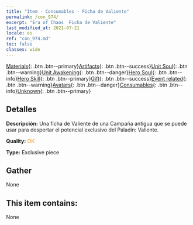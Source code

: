 ```yaml
---
title: "Item - Consumables - Ficha de Valiente"
permalink: /con_974/
excerpt: "Era of Chaos  Ficha de Valiente"
last_modified_at: 2021-07-21
locale: es
ref: "con_974.md"
toc: false
classes: wide
---
```

 [Materials](/ItemsES/){: .btn .btn--primary}[Artifacts](/ItemsES/Artifacts/){: .btn .btn--success}[Unit Soul](/ItemsES/UnitSoul/){: .btn .btn--warning}[Unit Awakening](/ItemsES/UnitAwakening/){: .btn .btn--danger}[Hero Soul](/ItemsES/HeroSoul/){: .btn .btn--info}[Hero Skill](/ItemsES/HeroSkill/){: .btn .btn--primary}[Gift](/ItemsES/Gift/){: .btn .btn--success}[Event related](/ItemsES/Events/){: .btn .btn--warning}[Avatars](/ItemsES/Avatars/){: .btn .btn--danger}[Consumables](/ItemsES/Consumables/){: .btn .btn--info}[Unknown](/ItemsES/Unknown/){: .btn .btn--primary}

## Detalles
 **Descripción:** Una ficha de Valiente de una Campaña antigua que se puede usar para despertar el potencial exclusivo del Paladín: Valiente.

 **Quality:** <span style="color: #FF8C00">OK</span>

 **Type:** Exclusive piece

## Gather

  None

## This item contains:

  None


